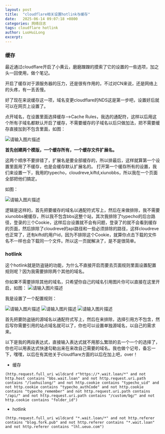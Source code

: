 ```yaml
---
layout: post
title:  "cloudflare相关设置hotlink与缓存"
date:   2025-06-14 09:07:18 +0800
categories: 网络日志
tags: cloudflare hotlink
author: LuoHuiLong
excerpt: 
---
```


### 缓存 ###

最近通过cloudflare开启了小黄云，磨磨蹭蹭的摸索了它的设置的一些选项，加之头一回使用，做个笔记。

开启了缓存对于源服务器的压力，还是很有作用的，不过对CN来说，还是网络上的头疼，有一丢丢慢。

好了现在来说缓存这一项，域名变更cloudflare的NDS这是第一步吧，设置好后就可以在网页上设置了。

<!--more-->

点开域名，在设置里面选择缓存-->Cache Rules，我选的通配符，这样以后用这个所有子域名都默认开启了缓存，不需要缓存的子域名以后只做加法，把不需要缓存直接加到不包含里面，如图：

![请输入图片描述][1]

**首先创建两个模版，一个缓存所有，一个缓存文件扩展名。**

这两个顺序不要排错了，扩展名是要全部缓存的，所以排最后，这样就算第一个设置里面用了不缓存，也是会缓存默认扩展名的。
打开第一个缓存所有的设置，我们来设置一下，我用的typecho，cloudreve,kiftd,xiunobbs，所以我在一个页面全部把他们搞定。

如图：

![请输入图片描述][2]

逻辑是这样的，首先把要缓存的域名以通配符式写上，然后在来做排除，我不需要xiunobbs被缓存，所以我不包含bbs这整个站，其次我排除了typecho的后台路径，登录的三个Cookie，这样后台设置就不会有问题，登录了的就不会看到缓存的页面，然后排除了cloudreve的api路径和一些必须排除的路径，这样cloudreve也正常了，还有kiftd的用户id，因为不排除这个Cookie，就算你点击下载的文件名不一样也会下载同一个文件。所以这一页就解决了，是不是很简单。

### hotlink ###

这个hotlink就是防盗链的功能，为什么不直接开启而要去页面规则里面设置配置规则呢？因为我需要排除两个其他的域名。

你如果不需要排除其他的域名，只希望你自己的域名引用图片你可以直接在这里开启，如图：
![请输入图片描述][3]

我是设置了一个配置规则：

![请输入图片描述][4]
![请输入图片描述][5]
![请输入图片描述][6]

首先把要防盗链的源域名以通配符式写上，然后在来排除，选择引用方不包含，然后写你需要引用的站点域名就可以了，你也可以设置单独源域名，以自己的需求来。

以下是我的两段表达式，直接输入表达式就不用那么繁琐的去一个一个的选择了，你也可以用表达式快速勾勒出来在来改自己需要的域名。我也做个记号，备忘一下，嘿嘿，以后在有其他关于cloudflare方面的以后在加上吧，over！

- 缓存

```
(http.request.full_uri wildcard r"https://*.wait.loan/*" and not http.host contains "bbs.wait.loan" and not http.request.uri.path contains "/luohuilong/" and not http.cookie contains "typecho_uid" and not http.cookie contains "typecho_authCode" and not http.cookie contains "typecho_remember" and not http.request.uri.path contains "/api/" and not http.request.uri.path contains "/custom/bg/" and not http.cookie contains "folder_id")
```

- hotlink

```
(http.request.full_uri wildcard "*.wait.loan/*" and not http.referer contains "blog.fork.pub" and not http.referer contains "*.wait.loan" and not http.referer contains "lhl.ueuo.com")
```

  [1]: https://img2.wait.loan/file/img-hub/1750070703308_sshot-2025-06-16-18-34-30.png
  [2]: https://img2.wait.loan/file/img-hub/1750070707917_sshot-2025-06-16-18-35-38.png
  [3]: https://img2.wait.loan/file/img-hub/1750071431536_sshot-2025-06-16-18-56-59.png
  [4]: https://img2.wait.loan/file/img-hub/1750071523763_sshot-2025-06-16-18-58-25.png
  [5]: https://img2.wait.loan/file/img-hub/1750071563736_sshot-2025-06-16-18-59-03.png
  [6]: https://img2.wait.loan/file/img-hub/1750071566988_sshot-2025-06-16-18-59-15.png